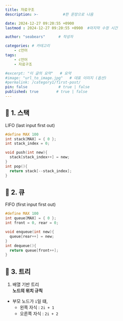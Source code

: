 ```yaml
---
title: 자료구조
description: >-           #한 문장으로 나옴

date: 2024-12-27 09:20:55 +0900
lastmod : 2024-12-27 09:20:55 +0900  #마지막 수정 시간

author: "seabears"      # 작성자

categories: # 카테고리
    - c언어  
tags: 
    - c언어
    - 자료구조

#excerpt: "이 글의 요약"   # 요약
#image: "url_to_image.jpg"   # 대표 이미지 (옵션)
#permalink: /category1/first-post/
pin: false              # true | false
published: true        # true | false
---
```


## 📌 1. 스택
LIFO (last input first out)  
```c
#define MAX 100
int stack[MAX] = { 0 };
int stack_index = 0;

void push(int new){
  stack[stack_index++] = new;
}
int pop(){
  return stack[--stack_index];
}
```

## 📌 2. 큐
FIFO (first input first out)  
```c
#define MAX 100
int queue[MAX] = { 0 };
int front = 0, rear = 0;

void enqueue(int new){
  queue[rear++] = new;
}
int dequeue(){
  return queue[front++];
}
```

## 📌 3. 트리

1) 배열 기반 트리  
**노드의 위치 규칙**  
- 부모 노드가 `i`일 떄,
  - 왼쪽 자식   : `2i + 1`  
  - 오른쪽 자식 : `2i + 2`  
